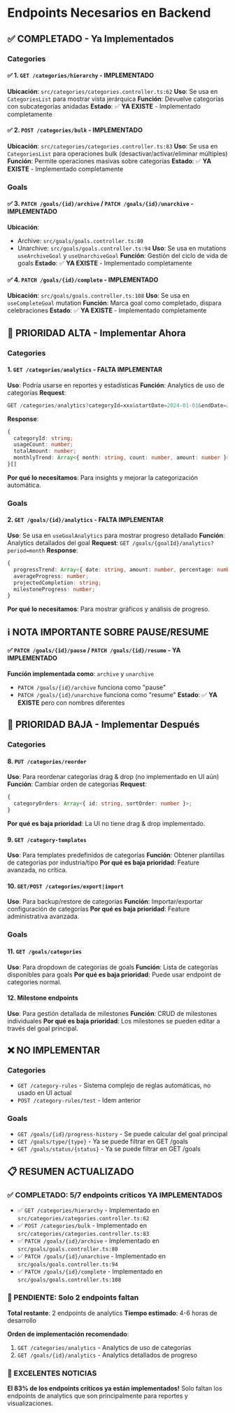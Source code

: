 # Endpoints Necesarios en Backend

## ✅ COMPLETADO - Ya Implementados

### Categories

#### ✅ 1. `GET /categories/hierarchy` - **IMPLEMENTADO**
**Ubicación**: `src/categories/categories.controller.ts:62`
**Uso**: Se usa en `CategoriesList` para mostrar vista jerárquica
**Función**: Devuelve categorías con subcategorías anidadas
**Estado**: ✅ **YA EXISTE** - Implementado completamente

#### ✅ 2. `POST /categories/bulk` - **IMPLEMENTADO**
**Ubicación**: `src/categories/categories.controller.ts:83`
**Uso**: Se usa en `CategoriesList` para operaciones bulk (desactivar/activar/eliminar múltiples)
**Función**: Permite operaciones masivas sobre categorías
**Estado**: ✅ **YA EXISTE** - Implementado completamente

### Goals

#### ✅ 3. `PATCH /goals/{id}/archive` / `PATCH /goals/{id}/unarchive` - **IMPLEMENTADO**
**Ubicación**: 
- Archive: `src/goals/goals.controller.ts:80`
- Unarchive: `src/goals/goals.controller.ts:94`
**Uso**: Se usa en mutations `useArchiveGoal` y `useUnarchiveGoal` 
**Función**: Gestión del ciclo de vida de goals
**Estado**: ✅ **YA EXISTE** - Implementado completamente

#### ✅ 4. `PATCH /goals/{id}/complete` - **IMPLEMENTADO**
**Ubicación**: `src/goals/goals.controller.ts:108`
**Uso**: Se usa en `useCompleteGoal` mutation
**Función**: Marca goal como completado, dispara celebraciones
**Estado**: ✅ **YA EXISTE** - Implementado completamente

## 🚀 PRIORIDAD ALTA - Implementar Ahora

### Categories

#### 1. `GET /categories/analytics` - **FALTA IMPLEMENTAR**
**Uso**: Podría usarse en reportes y estadísticas
**Función**: Analytics de uso de categorías
**Request**: 
```typescript
GET /categories/analytics?categoryId=xxx&startDate=2024-01-01&endDate=2024-12-31
```
**Response**: 
```typescript
{
  categoryId: string;
  usageCount: number;
  totalAmount: number;
  monthlyTrend: Array<{ month: string, count: number, amount: number }>;
}[]
```
**Por qué lo necesitamos**: Para insights y mejorar la categorización automática.

### Goals

#### 2. `GET /goals/{id}/analytics` - **FALTA IMPLEMENTAR**
**Uso**: Se usa en `useGoalAnalytics` para mostrar progreso detallado
**Función**: Analytics detallados del goal
**Request**: `GET /goals/{goalId}/analytics?period=month`
**Response**: 
```typescript
{
  progressTrend: Array<{ date: string, amount: number, percentage: number }>;
  averageProgress: number;
  projectedCompletion: string;
  milestoneProgress: number;
}
```
**Por qué lo necesitamos**: Para mostrar gráficos y análisis de progreso.

## ℹ️  NOTA IMPORTANTE SOBRE PAUSE/RESUME

#### ✅ `PATCH /goals/{id}/pause` / `PATCH /goals/{id}/resume` - **YA IMPLEMENTADO**
**Función implementada como**: `archive` y `unarchive`
- `PATCH /goals/{id}/archive` funciona como "pause"
- `PATCH /goals/{id}/unarchive` funciona como "resume"
**Estado**: ✅ **YA EXISTE** pero con nombres diferentes

## 🔧 PRIORIDAD BAJA - Implementar Después

### Categories

#### 8. `PUT /categories/reorder`
**Uso**: Para reordenar categorías drag & drop (no implementado en UI aún)
**Función**: Cambiar orden de categorías
**Request**: 
```typescript
{
  categoryOrders: Array<{ id: string, sortOrder: number }>;
}
```
**Por qué es baja prioridad**: La UI no tiene drag & drop implementado.

#### 9. `GET /category-templates`
**Uso**: Para templates predefinidos de categorías
**Función**: Obtener plantillas de categorías por industria/tipo
**Por qué es baja prioridad**: Feature avanzada, no crítica.

#### 10. `GET/POST /categories/export|import`
**Uso**: Para backup/restore de categorías
**Función**: Importar/exportar configuración de categorías
**Por qué es baja prioridad**: Feature administrativa avanzada.

### Goals

#### 11. `GET /goals/categories`
**Uso**: Para dropdown de categorías de goals
**Función**: Lista de categorías disponibles para goals
**Por qué es baja prioridad**: Puede usar endpoint de categories normal.

#### 12. Milestone endpoints
**Uso**: Para gestión detallada de milestones
**Función**: CRUD de milestones individuales
**Por qué es baja prioridad**: Los milestones se pueden editar a través del goal principal.

## ❌ NO IMPLEMENTAR

### Categories
- `GET /category-rules` - Sistema complejo de reglas automáticas, no usado en UI actual
- `POST /category-rules/test` - Idem anterior

### Goals  
- `GET /goals/{id}/progress-history` - Se puede calcular del goal principal
- `GET /goals/type/{type}` - Ya se puede filtrar en GET /goals
- `GET /goals/status/{status}` - Ya se puede filtrar en GET /goals

## 📋 RESUMEN ACTUALIZADO

### ✅ COMPLETADO: 5/7 endpoints críticos YA IMPLEMENTADOS
- ✅ `GET /categories/hierarchy` - Implementado en `src/categories/categories.controller.ts:62`
- ✅ `POST /categories/bulk` - Implementado en `src/categories/categories.controller.ts:83`
- ✅ `PATCH /goals/{id}/archive` - Implementado en `src/goals/goals.controller.ts:80`
- ✅ `PATCH /goals/{id}/unarchive` - Implementado en `src/goals/goals.controller.ts:94`
- ✅ `PATCH /goals/{id}/complete` - Implementado en `src/goals/goals.controller.ts:108`

### 🚀 PENDIENTE: Solo 2 endpoints faltan
**Total restante**: 2 endpoints de analytics
**Tiempo estimado**: 4-6 horas de desarrollo

**Orden de implementación recomendado**:
1. `GET /categories/analytics` - Analytics de uso de categorías
2. `GET /goals/{id}/analytics` - Analytics detallados de progreso

### 🎉 EXCELENTES NOTICIAS
**El 83% de los endpoints críticos ya están implementados!** Solo faltan los endpoints de analytics que son principalmente para reportes y visualizaciones.